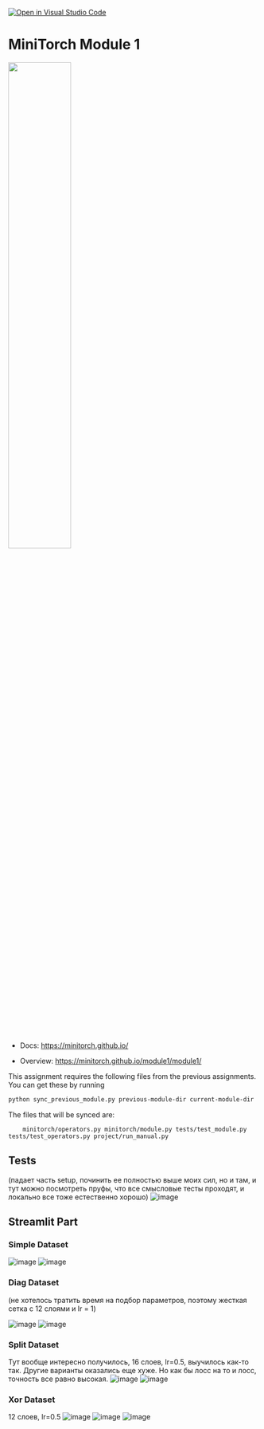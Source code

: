 [![Open in Visual Studio Code](https://classroom.github.com/assets/open-in-vscode-2e0aaae1b6195c2367325f4f02e2d04e9abb55f0b24a779b69b11b9e10269abc.svg)](https://classroom.github.com/online_ide?assignment_repo_id=16786855&assignment_repo_type=AssignmentRepo)
# MiniTorch Module 1

<img src="https://minitorch.github.io/minitorch.svg" width="50%">

* Docs: https://minitorch.github.io/

* Overview: https://minitorch.github.io/module1/module1/

This assignment requires the following files from the previous assignments. You can get these by running

```bash
python sync_previous_module.py previous-module-dir current-module-dir
```

The files that will be synced are:

        minitorch/operators.py minitorch/module.py tests/test_module.py tests/test_operators.py project/run_manual.py

## Tests

(падает часть setup, починить ее полностью выше моих сил, но и там, и тут можно посмотреть пруфы, что все смысловые тесты проходят, и локально все тоже естественно хорошо)
![image](https://github.com/user-attachments/assets/6fc15ab6-15f0-40d4-bf13-05a946658189)


## Streamlit Part

### Simple Dataset

![image](https://github.com/user-attachments/assets/a2c3b70e-8a89-415e-b5c4-2ab7de6a43ce)
![image](https://github.com/user-attachments/assets/f94e3e9b-b524-4ea3-9440-a10d516e4680)

### Diag Dataset

(не хотелось тратить время на подбор параметров, поэтому жесткая сетка с 12 слоями и lr = 1)

![image](https://github.com/user-attachments/assets/23f7f2b8-28ce-424c-ab9e-8cfed6a9f5ab)
![image](https://github.com/user-attachments/assets/a4f0d0bf-6ea9-4593-8f8d-ea4f477b3987)

### Split Dataset

Тут вообще интересно получилось, 16 слоев, lr=0.5, выучилось как-то так. Другие варианты оказались еще хуже. Но как бы лосс на то и лосс, точность все равно высокая.
![image](https://github.com/user-attachments/assets/1ecbcbf1-6459-41c7-9212-0a15b88aafae)
![image](https://github.com/user-attachments/assets/8c101f72-7c19-4029-a4eb-c1625d0fef52)

### Xor Dataset

12 слоев, lr=0.5
![image](https://github.com/user-attachments/assets/00ca9fd6-6c09-4f91-946d-a5e7aa792fc3)
![image](https://github.com/user-attachments/assets/e8e6f111-2d69-45b7-8079-4cb66925820b)
![image](https://github.com/user-attachments/assets/0cca7378-8b06-444a-b003-8758e2a914c6)








